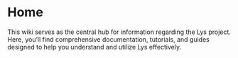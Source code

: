 <!--
SPDX-FileCopyrightText: 2025 Aljebriq <143266740+aljebriq@users.noreply.github.com>

SPDX-License-Identifier: CC-BY-SA-4.0
-->

# Home

This wiki serves as the central hub for information regarding the Lys project. Here, you’ll find comprehensive documentation, tutorials, and guides designed to help you understand and utilize Lys effectively.
